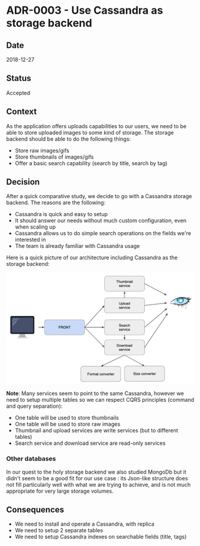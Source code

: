 # ADR-0003 - Use Cassandra as storage backend

## Date

2018-12-27

## Status

Accepted

## Context

As the application offers uploads capabilities to our users, we need to be able to store uploaded images to some 
kind of storage. The storage backend should be able to do the following things:

* Store raw images/gifs
* Store thumbnails of images/gifs
* Offer a basic search capability (search by title, search by tag)

## Decision

After a quick comparative study, we decide to go with a Cassandra storage backend. The reasons are the following:

* Cassandra is quick and easy to setup
* It should answer our needs without much custom configuration, even when scaling up
* Cassandra allows us to do simple search operations on the fields we're interested in
* The team is already familiar with Cassandra usage

Here is a quick picture of our architecture including Cassandra as the storage backend:

![](microservices-architecture-with-cassandra.png)

**Note**: Many services seem to point to the same Cassandra, however we need to setup multiple tables so we can respect 
CQRS principles (command and query separation): 

* One table will be used to store thumbnails
* One table will be used to store raw images
* Thumbnail and upload services are write services (but to different tables)
* Search service and download service are read-only services

### Other databases

In our quest to the holy storage backend we also studied MongoDb but it didn't seem to be a good fit for our use case : its Json-like structure does not fill particularly well with what we are trying to achieve, and is not much appropriate for very large storage volumes.

## Consequences

* We need to install and operate a Cassandra, with replica
* We need to setup 2 separate tables
* We need to setup Cassandra indexes on searchable fields (title, tags)